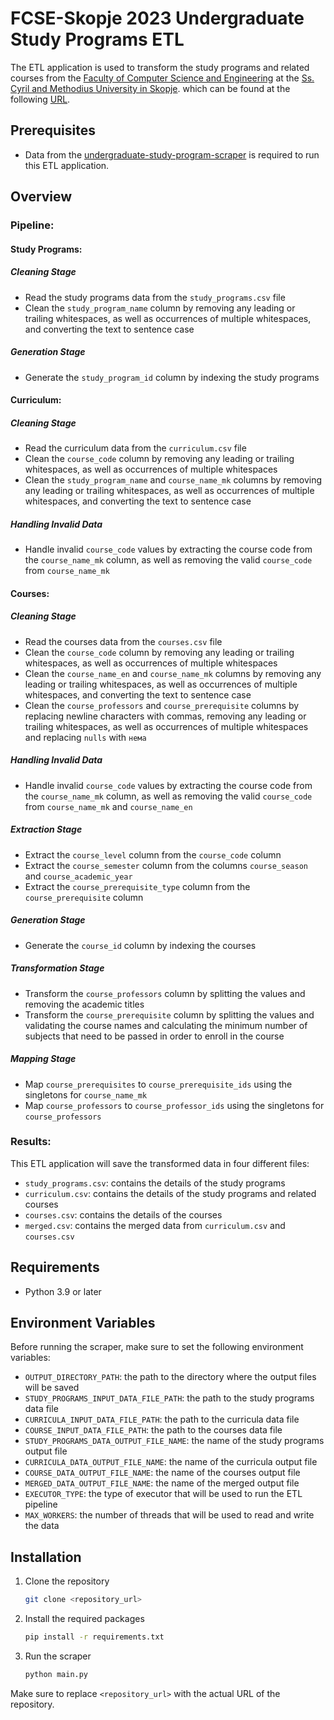 # FCSE-Skopje 2023 Undergraduate Study Programs ETL

The ETL application is used to transform the study programs and related courses from
the [Faculty of Computer Science and Engineering](https://finki.ukim.mk) at
the [Ss. Cyril and Methodius University in Skopje](https://www.ukim.edu.mk).
which can be found at the following [URL](https://finki.ukim.mk/mk/dodiplomski-studii).

## Prerequisites

- Data from
  the [undergraduate-study-program-scraper](https://github.com/username-gigo-is-not-available/undergraduate-study-programs-scraper) is
  required to run this ETL application.

## Overview

### Pipeline:

#### Study Programs:

##### Cleaning Stage

- Read the study programs data from the `study_programs.csv` file
- Clean the `study_program_name` column by removing any leading or trailing whitespaces, as well as occurrences of multiple whitespaces, and
  converting the text to sentence case

##### Generation Stage

- Generate the `study_program_id` column by indexing the study programs

#### Curriculum:

##### Cleaning Stage

- Read the curriculum data from the `curriculum.csv` file
- Clean the `course_code` column by removing any leading or trailing whitespaces, as well as occurrences of multiple whitespaces
- Clean the `study_program_name` and `course_name_mk` columns by removing any leading or trailing whitespaces, as well as occurrences of
  multiple whitespaces, and converting the text to sentence case

##### Handling Invalid Data

- Handle invalid `course_code` values by extracting the course code from the `course_name_mk` column, as well as removing the
  valid `course_code` from `course_name_mk`

#### Courses:

##### Cleaning Stage

- Read the courses data from the `courses.csv` file
- Clean the `course_code` column by removing any leading or trailing whitespaces, as well as occurrences of multiple whitespaces
- Clean the `course_name_en` and `course_name_mk` columns by removing any leading or trailing whitespaces, as well as occurrences of
  multiple whitespaces, and converting the text to sentence case
- Clean the `course_professors` and `course_prerequisite` columns by replacing newline characters with commas, removing any leading or
  trailing whitespaces, as well as occurrences of multiple whitespaces and replacing `nulls` with `нема`

##### Handling Invalid Data

- Handle invalid `course_code` values by extracting the course code from the `course_name_mk` column, as well as removing the
  valid `course_code` from `course_name_mk` and `course_name_en`

##### Extraction Stage

- Extract the `course_level` column from the `course_code` column
- Extract the `course_semester` column from the columns `course_season` and `course_academic_year`
- Extract the `course_prerequisite_type` column from the `course_prerequisite` column

##### Generation Stage

- Generate the `course_id` column by indexing the courses

##### Transformation Stage

- Transform the `course_professors` column by splitting the values and removing the academic titles
- Transform the `course_prerequisite` column by splitting the values and validating the course names and calculating the minimum number
  of subjects that need to be passed in order to enroll in the course

##### Mapping Stage

- Map `course_prerequisites` to `course_prerequisite_ids` using the singletons for `course_name_mk`
- Map `course_professors` to `course_professor_ids` using the singletons for `course_professors`

### Results:

This ETL application will save the transformed data in four different files:

- `study_programs.csv`: contains the details of the study programs
- `curriculum.csv`: contains the details of the study programs and related courses
- `courses.csv`: contains the details of the courses
- `merged.csv`: contains the merged data from `curriculum.csv` and `courses.csv`

## Requirements

- Python 3.9 or later

## Environment Variables

Before running the scraper, make sure to set the following environment variables:

- `OUTPUT_DIRECTORY_PATH`: the path to the directory where the output files will be saved
- `STUDY_PROGRAMS_INPUT_DATA_FILE_PATH`: the path to the study programs data file
- `CURRICULA_INPUT_DATA_FILE_PATH`: the path to the curricula data file
- `COURSE_INPUT_DATA_FILE_PATH`: the path to the courses data file
- `STUDY_PROGRAMS_DATA_OUTPUT_FILE_NAME`: the name of the study programs output file
- `CURRICULA_DATA_OUTPUT_FILE_NAME`: the name of the curricula output file
- `COURSE_DATA_OUTPUT_FILE_NAME`: the name of the courses output file
- `MERGED_DATA_OUTPUT_FILE_NAME`: the name of the merged output file
- `EXECUTOR_TYPE`: the type of executor that will be used to run the ETL pipeline
- `MAX_WORKERS`: the number of threads that will be used to read and write the data

## Installation

1. Clone the repository
    ```bash
    git clone <repository_url>
    ```

2. Install the required packages
    ```bash
    pip install -r requirements.txt
    ```

3. Run the scraper
    ```bash
    python main.py
    ```

Make sure to replace `<repository_url>` with the actual URL of the repository.

